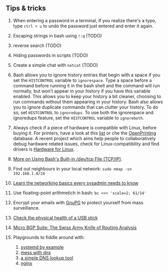 ## Tips & tricks

1. When entering a password in a terminal, if you realize there's a typo, type `ctrl + u` to undo the password just entered and enter it again.

2. Escaping strings in bash using `!:q` (TODO)

3. reverse search (TODO)

4. Hiding passwords in scripts (TODO)

5. Create a simple chat with `netcat` (TODO)

6. Bash allows you to ignore history entries that begin with a space if you set the `HISTCONTROL` variable to `ignorespace`. Type a space before a command before running it in the bash shell and the command will run normally, but won’t appear in your history if you have this variable enabled. This allows you to keep your history a bit cleaner, choosing to run commands without them appearing in your history. Bash also allows you to ignore duplicate commands that can clutter your history. To do so, set `HISTCONTROL` to `ignoredups`. To use both the ignorespace and ignoredups feature, set the `HISTCONTROL` variable to `ignoreboth`.

7. Always check if a piece of hardware is compatible with Linux, before buying it. For printers, have a look at this [list](https://haydenjames.io/finding-linux-compatible-printers/) or che the [OpenPrinting](https://www.openprinting.org/printers/) database. A recent project which aims  help people to collaboratively debug hardware related issues, check for Linux-compatibility and find drivers is [Hardware for Linux](https://linux-hardware.org/).

8. [More on Using Bash's Built-in /dev/tcp File (TCP/IP)](https://www.linuxjournal.com/content/more-using-bashs-built-devtcp-file-tcpip).

9.  Find out neighbours in your local network: `sudo nmap -sn 192.168.1.0/24`

10. [Learn the networking basics every sysadmin needs to know](https://www.redhat.com/sysadmin/sysadmin-essentials-networking-basics)

11. Use floating-point arithmetich in bash: `bc <<< 'scale=2; 61/14'`

12. Encrypt your emails with [GnuPG](https://emailselfdefense.fsf.org/en/) to protect yourself from mass surveillance.

13. [Check the physical health of a USB stick](https://www.cyberciti.biz/faq/linux-check-the-physical-health-of-a-usb-stick-flash-drive/)

14. [Micro BGP Suite: The Swiss Army Knife of Routing Analysis](https://labs.ripe.net/author/lorenzo_cogotti/micro-bgp-suite-the-swiss-army-knife-of-routing-analysis/)

15. Playgrounds to fiddle around with:
    1.  [systemd by example](https://systemd-by-example.com/)
    2.  [mess with dns](https://messwithdns.net/)
    3.  [a simple DNS lookup tool](https://dns-lookup.jvns.ca/)
    4.  [nginx](https://nginx-playground.wizardzines.com/)
